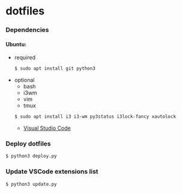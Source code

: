 # dotfiles

### Dependencies

#### Ubuntu:
- required
    ```bash
    $ sudo apt install git python3
    ```
- optional
    - bash
    - i3wm
    - vim
    - tmux
    ```bash
    $ sudo apt install i3 i3-wm py3status i3lock-fancy xautolock
    ```
    - [Visual Studio Code](https://code.visualstudio.com/)

### Deploy dotfiles

```bash
$ python3 deploy.py
```

### Update VSCode extensions list

```bash
$ python3 update.py
```
